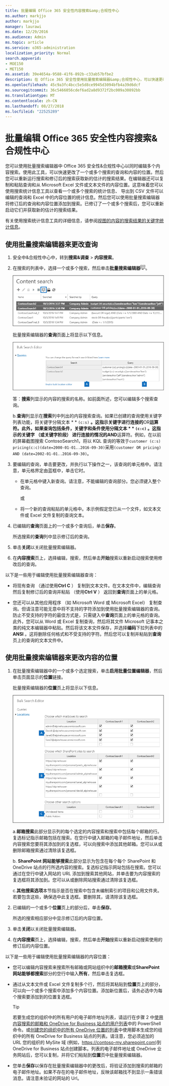 ```yaml
---
title: 批量编辑 Office 365 安全性内容搜索&amp;合规性中心
ms.author: markjjo
author: markjjo
manager: laurawi
ms.date: 12/29/2016
ms.audience: Admin
ms.topic: article
ms.service: o365-administration
localization_priority: Normal
search.appverid:
- MOE150
- MET150
ms.assetid: 39e4654a-9588-41f6-892b-c33ab57bfbe2
description: 在 Office 365 安全性使用批量搜索编辑器&amp;合规性中心，可以快速更改了一个或多个内容搜索的查询和内容的位置。
ms.openlocfilehash: 45c9a3fc4bcc5e5d8ce9945d3094bfb4a39d6dcf
ms.sourcegitcommit: 36c5466056cdef6ad2a8d9372f2bc009a30892bb
ms.translationtype: MT
ms.contentlocale: zh-CN
ms.lasthandoff: 08/27/2018
ms.locfileid: "22525289"
---
```

# <a name="bulk-edit-content-searches-in-the-office-365-security-amp-compliance-center"></a>批量编辑 Office 365 安全性内容搜索&amp;合规性中心

您可以使用批量搜索编辑器中 Office 365 安全性&amp;合规性中心以同时编辑多个内容搜索。使用此工具，可以快速更改了一个或多个搜索的查询和内容的位置。然后您可以重新运行搜索和修订后的搜索获取新的估计的搜索结果。在编辑器还可以复制和粘贴查询和从 Microsoft Excel 文件或文本文件的内容位置。这意味着您可以使用搜索统计信息工具以查看一个或多个搜索的统计信息、 导出到 CSV 文件可以编辑的查询和 Excel 中的内容位置的统计信息。然后您可以使用批量搜索编辑器将修订后的查询和内容位置添加到搜索。已修订了一个或多个搜索后，您可以重新启动它们并获取新的估计的搜索结果。
  
有关使用搜索统计信息工具的详细信息，请参阅[视图的内容的搜索结果的关键字统计信息](view-keyword-statistics-for-content-search.md)。
  
## <a name="use-the-bulk-search-editor-to-change-queries"></a>使用批量搜索编辑器来更改查询

1. 安全中&amp;合规性中心中，转到**搜索&amp;调查** \> **内容搜索**。
    
2. 在搜索的列表中，选择一个或多个搜索，然后单击**批量搜索编辑器**![批量搜索编辑器按钮](media/1ddb3d18-2f00-4a7b-98a6-817ca5ec7014.png)。
    
    ![选择一个或多个搜索，然后单击批量搜索编辑器](media/600c9716-89a2-4451-b111-fa7cfaad2006.png)
  
    批量搜索编辑器的**查询**页面上将显示以下信息。 
    
    ![批量搜索编辑器页上显示所选的搜索查询](media/189659af-cc78-4479-b0bc-a93decad2f6c.png)
  
    答：**搜索**列显示的内容的搜索的名称。如前面所述，您可以编辑多个搜索查询。 
    
    b.**查询**列显示在**搜索**列中列出的内容搜索查询。如果已创建的查询使用关键字列表功能，将关键字分隔文本 * * `(c:s)` **。这指示关键字进行连接的**OR**运算符。此外，如果查询包括条件，关键字和条件使用分隔文本 * * `(c:c)` **。这指示的关键字 （或关键字阶段） 进行连接的情况的**AND**运算符。例如，在以前的屏幕截图搜索 ContosoSearch1，将以 KQL 查询的等效于`customer (c:s) pricing(c:c)(date=2000-01-01..2016-09-30)`采用`(customer OR pricing) AND (date=2002-01-01..2016-09-30)`。
    
3. 要编辑的查询，单击要更改，并执行以下操作之一，该查询的单元格中。请注意，单元格界定由蓝框中，单击它时。
    
   - 在单元格中键入新查询。请注意，不能编辑的查询部分。您必须键入整个查询。
    
      或
    
    - 将一个新的查询粘贴的单元格中。本示例假定您已从一个文件，如文本文件或 Excel 文件复制的查询文本。
    
4. 已编辑的**查询**页面上的一个或多个查询后，单击**保存**。
    
    所选搜索的**查询**列中显示修订后的查询。 
    
5. 单击**关闭**以关闭批量搜索编辑器。 
    
6. 在**内容搜索**页上，选择编辑，搜索，然后单击**开始**搜索以重新启动搜索使用修改后的查询。 
    
以下是一些用于编辑使用批量搜索编辑器查询：
  
- 将现有查询 （通过使用**Ctrl C** ） 复制到文本文件。在文本文件中，编辑查询然后复制修订后的查询并粘贴 （使用**Ctrl V** ） 返回到**查询**页面上的单元格。 
    
- 您还可以从其他应用程序 （如 Microsoft Word 或 Microsoft Excel） 复制查询。但请注意可能无意中将不支持的字符添加到使用批量搜索编辑器的查询。防止不受支持的字符的最佳方式是，只需键入中**查询**页面上的单元格的查询。此外，您可以从 Word 或 Excel 复制查询，然后将其文件 Microsoft 记事本之类的纯文本编辑器中粘贴。然后将该文本文件保存，并选择**编码**下拉列表中的**ANSI** 。这将删除任何格式和不受支持的字符。然后您可以复制并粘贴到**查询**页上的查询的文本文件中。 
    
  
## <a name="use-the-bulk-search-editor-to-change-content-locations"></a>使用批量搜索编辑器来更改内容的位置

1. 在批量搜索编辑器中的一个或多个选定搜索，单击**启用批量位置编辑器**，然后单击页面显示的**位置**链接。 
    
    批量搜索编辑器的**位置**页上将显示以下信息。 
    
    ![单击启用批量位置编辑器，然后单击添加或删除内容位置的位置](media/a5a468ce-bd63-4c53-bc37-ff64cf769e59.png)
  
    a.**邮箱搜索**此部分显示列的每个选定的内容搜索和搜索中包括每个邮箱的行。复选标记指示邮箱包括在搜索。在空行中键入邮箱的电子邮件地址，然后单击内容搜索您要将其添加到的复选框，可以向搜索中添加其他邮箱。您可以从或删除邮箱搜索通过清除该复选框。
    
    b. **SharePoint 网站能够搜索**此部分显示为包含在每个每个 SharePoint 和 OneDrive 站点的行所选内容的搜索。复选标记指示网站包括在搜索。您可以通过在空行中键入网站的 URL 添加到搜索其他网站，并单击要为内容搜索的复选框将其添加到。您可以从或删除网站搜索通过清除该复选框。
    
    c.**其他搜索选项**本节指示是否在搜索中包含未编制索引的项目和公用文件夹。若要包含这些，确保选中此复选框。要删除其，请清除该复选框。
    
2. 已编辑的一个或多个**位置**页上的部分后，单击**保存**。
    
    所选的搜索相应部分中显示修订后的内容位置。
    
3. 单击**关闭**以关闭批量搜索编辑器。 
    
4. 在**内容搜索**页上，选择编辑，搜索，然后单击**开始**搜索以重新启动搜索使用的修订后的内容位置。 
    
以下是一些用于编辑使用批量搜索编辑器的内容位置：
  
- 您可以编辑内容搜索来搜索所有邮箱或网站组织中的**邮箱搜索**或**SharePoint 网站能够都搜索**部分的空行中输入**所有**，然后单击复选框。 
    
- 通过从文本文件或 Excel 文件复制多个行，然后将其粘贴到**位置**页上的部分，可以向一个或多个搜索中添加多个内容位置。添加新位置后，请务必选中为每个搜索要添加到的位置复选框。 
    
    > [!TIP]
    > 若要生成您的组织中的所有用户的电子邮件地址列表，请运行在步骤 2 中[使用内容搜索的邮箱和 OneDrive for Business 站点的用户列表](search-the-mailbox-and-onedrive-for-business-for-a-list-of-users.md#step2)中的 PowerShell 命令。或[创建您的组织中的所有 OneDrive 位置的列表](https://support.office.com/article/8e200cb2-c768-49cb-88ec-53493e8ad80a)中使用脚本生成您的组织中的所有 OneDrive for Business 站点的列表。请注意，您必须追加的 URL 您的组织的 MySite 域 (例如，https://contoso-my.sharepoint.com)到 OneDrive for Business 站点创建脚本。列表的电子邮件地址或 OneDrive 业务网站后，您可以复制，并将它们粘贴到**位置**页中批量搜索编辑器。 
  
- 您单击**保存**以保存在批量搜索编辑器中的更改后，将验证添加到搜索的邮箱的电子邮件地址。如果不存在的电子邮件地址，反映该邮箱找不到显示一条错误消息。请注意未验证的网站的 Url。 
  


